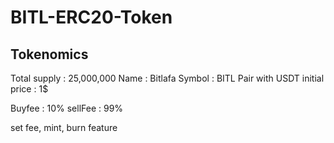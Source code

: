 # BITL-ERC20-Token


## Tokenomics
Total supply : 25,000,000
Name : Bitlafa
Symbol : BITL
Pair with USDT
initial price : 1$

Buyfee : 10%
sellFee : 99%

set fee, mint, burn feature
